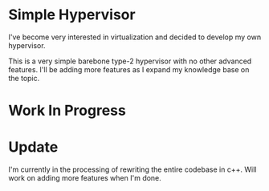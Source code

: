# Simple Hypervisor

I've become very interested in virtualization and decided to develop my own hypervisor.

This is a very simple barebone type-2 hypervisor with no other advanced features. I'll be adding more features as I expand my knowledge base on the topic.

# Work In Progress

# Update
I'm currently in the processing of rewriting the entire codebase in c++. Will work on adding more features when I'm done.
